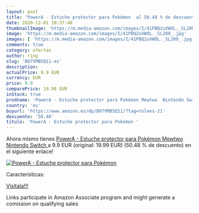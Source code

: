 ```yaml
---
layout: post
title: 'PowerA - Estuche protector para Pokémon  al 50.48 % de descuento'
date: 2020-12-01 10:37:48
thumbnailImage: 'https://m.media-amazon.com/images/I/41PBQ2uVWOL._SL200_.jpg'
image: 'https://m.media-amazon.com/images/I/41PBQ2uVWOL._SL200_.jpg'
images: [ 'https://m.media-amazon.com/images/I/41PBQ2uVWOL._SL200_.jpg' ]
comments: true
category: ofertas
author: ring
slug: 'B07VMB5Q11-es'
description:
actualPrice: 9.9 EUR
currency: EUR
price: 9.9
comparePrice: 19.99 EUR
inStock: true
prodname: 'PowerA - Estuche protector para Pokémon Mewtwo  Nintendo Switch '
country: 'es'
buyurl: 'https://www.amazon.es/dp/B07VMB5Q11/?tag=tolees-21'
descuento: '50.48'
titulo: 'PowerA - Estuche protector para Pokémon '
---
```


Ahora mismo tienes [PowerA - Estuche protector para Pokémon Mewtwo  Nintendo Switch ](https://www.amazon.es/dp/B07VMB5Q11/?tag=tolees-21) a 9.9 EUR (original: 19.99 EUR) (50.48 %  de descuento) en el siguiente enlace!

[![PowerA - Estuche protector para Pokémon ](https://m.media-amazon.com/images/I/41PBQ2uVWOL._SL200_.jpg)](https://www.amazon.es/dp/B07VMB5Q11/?tag=tolees-21)

Características:


[Visítala!!!](https://www.amazon.es/dp/B07VMB5Q11/?tag=tolees-21)

Links participate in Amazon Associate program and might generate a comission on qualifying sales
